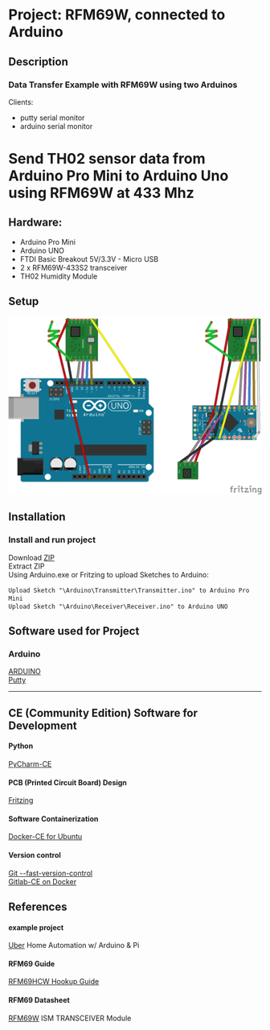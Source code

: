 # Project: RFM69W, connected to Arduino   
## Description
### Data Transfer Example with RFM69W using two Arduinos
Clients:
- putty serial monitor
- arduino serial monitor

# Send TH02 sensor data from Arduino Pro Mini to Arduino Uno using RFM69W at 433 Mhz

## Hardware:
- Arduino Pro Mini
- Arduino UNO
- FTDI Basic Breakout 5V/3.3V - Micro USB
- 2 x RFM69W-433S2 transceiver
- TH02 Humidity Module

## Setup
![Frizzing Setup](mydocu/images/project-setup_breadboard.png?raw=true)
  
## Installation
### Install and run project
  Download [ZIP](https://gitlab.fritz.box/christoph02/Hello-RFM69/repository/archive.zip?ref=master)  
  Extract ZIP  
  Using Arduino.exe or Fritzing to upload Sketches to Arduino:
  ```
  Upload Sketch "\Arduino\Transmitter\Transmitter.ino" to Arduino Pro Mini
  Upload Sketch "\Arduino\Receiver\Receiver.ino" to Arduino UNO
  ```
  
    
## Software used for Project
### Arduino   
[ARDUINO](https://www.arduino.cc/en/Main/Software)   
[Putty](http://portableapps.com/de/apps/internet/putty_portable)

---
## CE (Community Edition) Software for Development 

#### Python
[PyCharm-CE](http://www.jetbrains.com/pycharm/download/#section=windows)

#### PCB (Printed Circuit Board) Design
[Fritzing](http://fritzing.org/home/)

#### Software Containerization
[Docker-CE for Ubuntu](https://docs.docker.com/engine/installation/linux/ubuntulinux/)

#### Version control
[Git --fast-version-control](https://git-scm.com/about)  
[Gitlab-CE on Docker](https://hub.docker.com/r/gitlab/gitlab-ce/)

## References
#### example project
[Uber](http://www.instructables.com/id/Uber-Home-Automation-w-Arduino-Pi/?ALLSTEPS)  Home Automation w/ Arduino & Pi
#### RFM69 Guide
[RFM69HCW Hookup Guide ](https://learn.sparkfun.com/tutorials/rfm69hcw-hookup-guide/how-it-works)
#### RFM69 Datasheet
[RFM69W](http://www.hoperf.com/upload/rf/RFM69W-V1.3.pdf) ISM TRANSCEIVER Module

